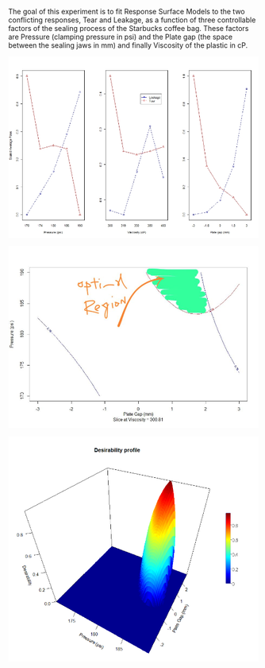 The goal of this experiment is to fit Response Surface Models to the two conflicting responses, Tear and Leakage, as a function of three controllable factors of the sealing process of the Starbucks coffee bag. These factors are Pressure (clamping pressure in psi) and the Plate gap (the space between the sealing jaws in mm) and finally Viscosity of the plastic in cP.

![](./assets/images/TearVs.Leak.jpeg)

![](./assets/images/Result.jpeg)

![](./assets/images/desirability_profile.png)